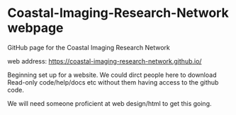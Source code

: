 # Coastal-Imaging-Research-Network webpage
GitHub page for the Coastal Imaging Research Network

web address: https://coastal-imaging-research-network.github.io/

Beginning set up for a website. We could dirct people here to download Read-only code/help/docs etc without them having access to the github code. 

We will need someone proficient at web design/html to get this going. 
